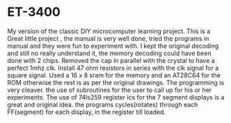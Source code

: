 # ET-3400
My version of the classic DIY microcomputer learning project.
This is a Great little project , the manual is very well done, tried the programs in manual and they were fun to experiment with.
I kept the original decoding and still no really understand it, the memory decoding could have been done with 2 chips.
Removed the cap in parallel with the crystal to have a perfect 1mhz clk.
Install 47 ohm resistors in series with the clk signal for a square signal.
Used a 16 x 8 sram for the memory and an AT28C64 for the ROM otherwise the rest is as per the original drawings.
The programming is very cleaver. the use of subroutines for the user to call up for his or her experiments.
The use of 74ls259 register ics for the 7 segment displays is a great and original idea. the programs cycles(rotates) through each FF(segment)  for each display, in the register till loaded.
